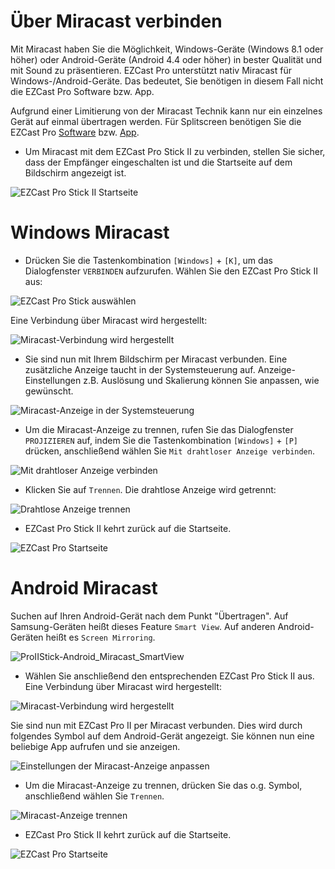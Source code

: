 # Über Miracast verbinden

Mit Miracast haben Sie die Möglichkeit, Windows-Geräte (Windows 8.1 oder höher) oder Android-Geräte (Android 4.4 oder höher) in bester Qualität und mit Sound zu präsentieren. EZCast Pro unterstützt nativ Miracast für Windows-/Android-Geräte. Das bedeutet, Sie benötigen in diesem Fall nicht die EZCast Pro Software bzw. App. 

Aufgrund einer Limitierung von der Miracast Technik kann nur ein einzelnes Gerät auf einmal übertragen werden. Für Splitscreen benötigen Sie die EZCast Pro [Software](quickstart.md#windows-und-macos) bzw. [App](quickstart.md#android-und-ios).

* Um Miracast mit dem EZCast Pro Stick II zu verbinden, stellen Sie sicher, dass der Empfänger eingeschalten ist und die Startseite auf dem Bildschirm angezeigt ist.

![EZCast Pro Stick II Startseite](/images/ProIIStick_Startseite.jpg)

# Windows Miracast

* Drücken Sie die Tastenkombination `[Windows]` + `[K]`, um das Dialogfenster `VERBINDEN` aufzurufen. Wählen Sie den EZCast Pro Stick II aus:

![EZCast Pro Stick auswählen](/images/ProIIStick-Windows_Miracast_Select_Device.jpg)

Eine Verbindung über Miracast wird hergestellt:

![Miracast-Verbindung wird hergestellt](/images/ProIIStick-Windows_Miracast_Connecting.jpg)

* Sie sind nun mit Ihrem Bildschirm per Miracast verbunden. Eine zusätzliche Anzeige taucht in der Systemsteuerung auf. Anzeige-Einstellungen z.B. Auslösung und Skalierung können Sie anpassen, wie gewünscht.

![Miracast-Anzeige in der Systemsteuerung](/images/Miracast_Display.jpg)

* Um die Miracast-Anzeige zu trennen, rufen Sie das Dialogfenster `PROJIZIEREN` auf, indem Sie die Tastenkombination `[Windows]` + `[P]` drücken, anschließend wählen Sie `Mit drahtloser Anzeige verbinden`.

![Mit drahtloser Anzeige verbinden](/images/Connect_to_a_wireless_display.jpg)

* Klicken Sie auf `Trennen`. Die drahtlose Anzeige wird getrennt:

![Drahtlose Anzeige trennen](/images/ProIIStick-Windows_Miracast_Disconnect.jpg)

* EZCast Pro Stick II kehrt zurück auf die Startseite.

![EZCast Pro Startseite](/images/ProIIStick_Startseite.jpg)

# Android Miracast

Suchen auf Ihren Android-Gerät nach dem Punkt "Übertragen". Auf Samsung-Geräten heißt dieses Feature `Smart View`. Auf anderen Android-Geräten heißt es `Screen Mirroring`.

![ProIIStick-Android_Miracast_SmartView](/images/ProIIStick-Android_Miracast_SmartView.jpg)

* Wählen Sie anschließend den entsprechenden EZCast Pro Stick II aus. Eine Verbindung über Miracast wird hergestellt:

![Miracast-Verbindung wird hergestellt](/images/ProIIStick-Android_Miracast_Select.jpg)

Sie sind nun mit EZCast Pro II per Miracast verbunden. Dies wird durch folgendes Symbol auf dem Android-Gerät angezeigt. Sie können nun eine beliebige App aufrufen und sie anzeigen.

![Einstellungen der Miracast-Anzeige anpassen](/images/Android_Miracast_connected.jpg)

* Um die Miracast-Anzeige zu trennen, drücken Sie das o.g. Symbol, anschließend wählen Sie `Trennen`.

![Miracast-Anzeige trennen](/images/Android_Miracast_disconnect.jpg)

* EZCast Pro Stick II kehrt zurück auf die Startseite.

![EZCast Pro Startseite](/images/ProIIStick_Startseite.jpg)